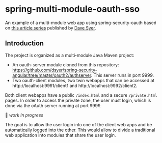 # spring-multi-module-oauth-sso
An example of a multi-module web app using spring-security-oauth based on [this article series](http://spring.io/blog/2015/02/03/sso-with-oauth2-angular-js-and-spring-security-part-v) published by [Dave Syer](http://spring.io/team/dsyer).

## Introduction

The project is organized as a multi-module Java Maven project:
- An oauth-server module cloned from this repository: https://github.com/dsyer/spring-security-angular/tree/master/oauth2/authserver. This server runs in port 9999.
- Two oauth-client modules, two twin webapps that can be accessed at http://localhost:9991/client1 and http://localhost:9992/client2.

Both client webapps have a public `/index.html` and a secure `/private.html` pages. In order to access the private zone, the user must login, which is done via the oAuth server running at port 9999.

:children_crossing: _work in progress_

The goal is to allow the user login into one of the client web apps and be automatically logged into the other. This would allow to divide a traditional web application into modules that share the user login.
